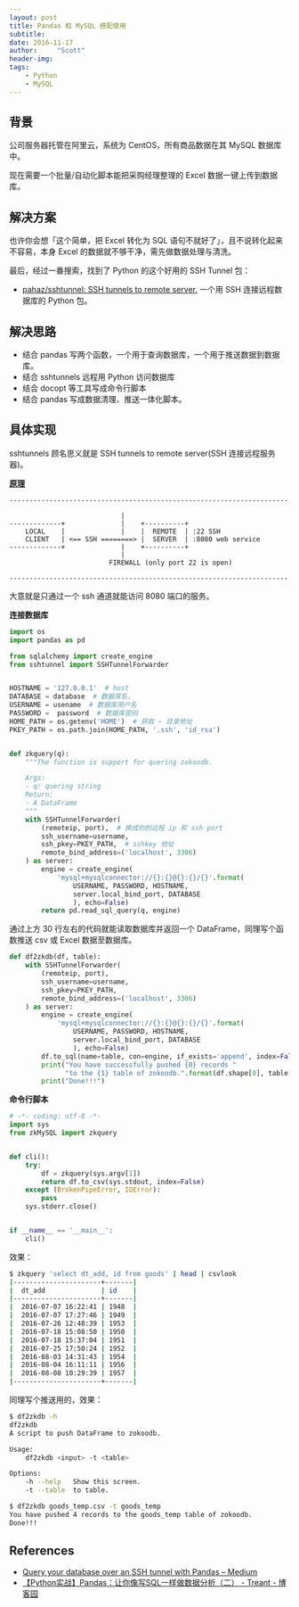 ```yaml
---
layout: post
title: Pandas 和 MySQL 搭配使用
subtitle:   
date: 2016-11-17
author:     "Scott"
header-img: 
tags:
    - Python
    - MySQL
---
```



## 背景
公司服务器托管在阿里云，系统为 CentOS，所有商品数据在其 MySQL 数据库中。

现在需要一个批量/自动化脚本能把采购经理整理的 Excel 数据一键上传到数据库。

## 解决方案
也许你会想「这个简单，把 Excel 转化为 SQL 语句不就好了」，且不说转化起来不容易，本身 Excel 的数据就不够干净，需先做数据处理与清洗。

最后，经过一番搜索，找到了 Python 的这个好用的 SSH Tunnel 包：

* [pahaz/sshtunnel: SSH tunnels to remote server.](https://github.com/pahaz/sshtunnel) 一个用 SSH 连接远程数据库的 Python 包。

## 解决思路
* 结合 pandas 写两个函数，一个用于查询数据库，一个用于推送数据到数据库。
* 结合 sshtunnels 远程用 Python 访问数据库
* 结合 docopt 等工具写成命令行脚本
* 结合 pandas 写成数据清理、推送一体化脚本。

## 具体实现
sshtunnels 顾名思义就是  SSH tunnels to remote server(SSH 连接远程服务器)。

**[原理](https://github.com/pahaz/sshtunnel#usage-scenarios)**

```
----------------------------------------------------------------------

                            |
-------------+              |    +----------+
    LOCAL    |              |    |  REMOTE  | :22 SSH
    CLIENT   | <== SSH ========> |  SERVER  | :8080 web service
-------------+              |    +----------+
                            |
                         FIREWALL (only port 22 is open)

----------------------------------------------------------------------
```

大意就是只通过一个 ssh 通道就能访问 8080 端口的服务。

**连接数据库**

```python
import os
import pandas as pd

from sqlalchemy import create_engine
from sshtunnel import SSHTunnelForwarder


HOSTNAME = '127.0.0.1'  # host
DATABASE = database  # 数据库名，
USERNAME = usename  # 数据库用户名
PASSWORD =  password  # 数据库密码
HOME_PATH = os.getenv('HOME')  # 获取 ~ 目录地址
PKEY_PATH = os.path.join(HOME_PATH, '.ssh', 'id_rsa')


def zkquery(q):
    """The function is support for quering zokoodb.

    Args:
    - q: quering string
    Return:
    - A DataFrame
    """
    with SSHTunnelForwarder(
        (remoteip, port),  # 换成你的远程 ip 和 ssh port
        ssh_username=username,
        ssh_pkey=PKEY_PATH,  # sshkey 地址
        remote_bind_address=('localhost', 3306)
    ) as server:
        engine = create_engine(
            'mysql+mysqlconnector://{}:{}@{}:{}/{}'.format(
                USERNAME, PASSWORD, HOSTNAME,
                server.local_bind_port, DATABASE
                ), echo=False)
        return pd.read_sql_query(q, engine)
```

通过上方 30 行左右的代码就能读取数据库并返回一个 DataFrame，同理写个函数推送 csv 或 Excel 数据至数据库。

```python
def df2zkdb(df, table):
    with SSHTunnelForwarder(
        (remoteip, port),
        ssh_username=username,
        ssh_pkey=PKEY_PATH,
        remote_bind_address=('localhost', 3306)
    ) as server:
        engine = create_engine(
            'mysql+mysqlconnector://{}:{}@{}:{}/{}'.format(
                USERNAME, PASSWORD, HOSTNAME,
                server.local_bind_port, DATABASE
                ), echo=False)
        df.to_sql(name=table, con=engine, if_exists='append', index=False)
        print("You have successfully pushed {0} records "
              "to the {1} table of zokoodb.".format(df.shape[0], table))
        print("Done!!!")
```

**命令行脚本**

```python
# -*- coding: utf-8 -*-
import sys
from zkMySQL import zkquery


def cli():
    try:
        df = zkquery(sys.argv[1])
        return df.to_csv(sys.stdout, index=False)
    except (BrokenPipeError, IOError):
        pass
    sys.stderr.close()


if __name__ == '__main__':
    cli()

```

效果：

```bash
$ zkquery 'select dt_add, id from goods' | head | csvlook
|----------------------+-------|
|  dt_add              | id    |
|----------------------+-------|
|  2016-07-07 16:22:41 | 1948  |
|  2016-07-07 17:27:46 | 1949  |
|  2016-07-26 12:48:39 | 1953  |
|  2016-07-18 15:08:50 | 1950  |
|  2016-07-18 15:37:04 | 1951  |
|  2016-07-25 17:50:24 | 1952  |
|  2016-08-03 14:31:43 | 1954  |
|  2016-08-04 16:11:11 | 1956  |
|  2016-08-08 10:29:39 | 1957  |
|----------------------+-------|
```

同理写个推送用的，效果：

```bash
$ df2zkdb -h
df2zkdb
A script to push DataFrame to zokoodb.

Usage:
    df2zkdb <input> -t <table>

Options:
    -h --help   Show this screen.
    -t --table  to table.

$ df2zkdb goods_temp.csv -t goods_temp
You have pushed 4 records to the goods_temp table of zokoodb.
Done!!!
```

## References
* [Query your database over an SSH tunnel with Pandas – Medium](https://medium.com/@amirziai/query-your-database-over-an-ssh-tunnel-with-pandas-603ce49b35a1#.ootfbcclj)
* [【Python实战】Pandas：让你像写SQL一样做数据分析（二） - Treant - 博客园](http://www.cnblogs.com/en-heng/p/5686062.html)
